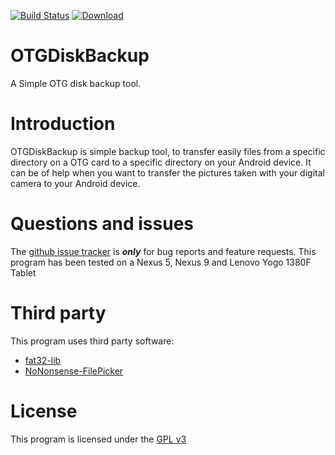 [![Build Status](https://travis-ci.org/rostskadat/OTGDiskBackup.svg?branch=master)](https://travis-ci.org/rostskadat/OTGDiskBackup)
[![Download](https://api.bintray.com/packages/rostskadat/android/OTGDiskBackup/images/download.svg) ](https://bintray.com/rostskadat/android/OTGDiskBackup/_latestVersion)



# OTGDiskBackup

A Simple OTG disk backup tool.

# Introduction

OTGDiskBackup is simple backup tool, to transfer easily files from a specific directory on a OTG
card to a specific directory on your Android device.
It can be of help when you want to transfer the pictures taken with your digital camera to your Android device.

# Questions and issues

The [github issue tracker](https://github.com/rostskadat/OTGDiskBackup/issues) is **_only_** for bug reports and feature requests.
This program has been tested on a Nexus 5, Nexus 9 and Lenovo Yogo 1380F Tablet

# Third party

This program uses third party software:
* [fat32-lib](https://github.com/waldheinz/fat32-lib/)
* [NoNonsense-FilePicker](https://github.com/spacecowboy/NoNonsense-FilePicker/)

# License

This program is licensed under the [GPL v3](http://www.gnu.org/licenses/gpl-3.0.en.html)
